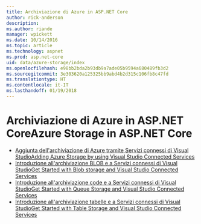 ```yaml
---
title: Archiviazione di Azure in ASP.NET Core
author: rick-anderson
description: 
ms.author: riande
manager: wpickett
ms.date: 10/14/2016
ms.topic: article
ms.technology: aspnet
ms.prod: asp.net-core
uid: data/azure-storage/index
ms.openlocfilehash: e98bb2bda2b93db9a7ade05b9594a680489fb3d2
ms.sourcegitcommit: 3e303620a125325bb9abd4b2d315c106fb8c47fd
ms.translationtype: HT
ms.contentlocale: it-IT
ms.lasthandoff: 01/19/2018
---
```

# <a name="azure-storage-in-aspnet-core"></a><span data-ttu-id="86d4f-102">Archiviazione di Azure in ASP.NET Core</span><span class="sxs-lookup"><span data-stu-id="86d4f-102">Azure Storage in ASP.NET Core</span></span> 

* [<span data-ttu-id="86d4f-103">Aggiunta dell'archiviazione di Azure tramite Servizi connessi di Visual Studio</span><span class="sxs-lookup"><span data-stu-id="86d4f-103">Adding Azure Storage by using Visual Studio Connected Services</span></span>](https://azure.microsoft.com/documentation/articles/vs-azure-tools-connected-services-storage/)
* [<span data-ttu-id="86d4f-104">Introduzione all'archiviazione BLOB e a Servizi connessi di Visual Studio</span><span class="sxs-lookup"><span data-stu-id="86d4f-104">Get Started with Blob storage and Visual Studio Connected Services</span></span>](https://azure.microsoft.com/documentation/articles/vs-storage-aspnet5-getting-started-blobs/)
* [<span data-ttu-id="86d4f-105">Introduzione all'archiviazione code e a Servizi connessi di Visual Studio</span><span class="sxs-lookup"><span data-stu-id="86d4f-105">Get Started with Queue Storage and Visual Studio Connected Services</span></span>](https://azure.microsoft.com/documentation/articles/vs-storage-aspnet5-getting-started-queues/)
* [<span data-ttu-id="86d4f-106">Introduzione all'archiviazione tabelle e a Servizi connessi di Visual Studio</span><span class="sxs-lookup"><span data-stu-id="86d4f-106">Get Started with Table Storage and Visual Studio Connected Services</span></span>](https://azure.microsoft.com/documentation/articles/vs-storage-aspnet5-getting-started-tables/)

